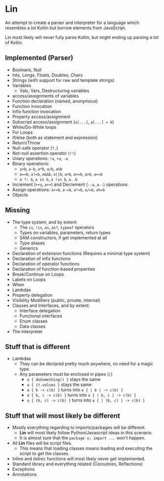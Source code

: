 # Lin

An attempt to create a parser and interpreter for a language which resembles a lot Kotlin but borrow elements from JavaScript.

Lin most likely will never fully parse Kotlin, but might ending up parsing _a lot_ of Kotlin.

## Implemented (Parser)

- Booleans, Null
- Ints, Longs, Floats, Doubles, Chars
- Strings (with support for raw and template strings)
- Variables
    - Vals, Vars, Destructuring variables
- access/assignments of variables
- Function declaration (named, anonymous)
- Function invocation
- Infix function invocation
- Property access/assignment
- Subscript access/assignment (`a[...]`, `a[...] = b`)
- While/Do-While loops
- For Loops
- If/else (both as statement and expression)
- Return/Throw
- Null-safe operator (`?.`)
- Not-null assertion operator (`!!`)
- Unary operations: `!a`, `+a`, `-a`
- Binary operations:
    - `a+b`, `a-b`, `a*b`, `a/b`, `a%b`
    - `a==b`, `a!=b`, `a&&b`, `a||b`, `a<b`, `a<=b`, `a>b`, `a>=b`
    - `a ?: b`, `a in b`, `a !in b`, `a..b`
- Increment (`++a`, `a++`) and Decrement (`--a`, `a--`) operations
- Assign operations: `a+=b`, `a-=b`, `a*=b`, `a/=b`, `a%=b`
- Objects

## Missing

- The type system, and by extent:
    - The `is`, `!is`, `as`, `as?`, `typeof` operators
    - Types on variables, parameters, return types
    - SAM constructors, if get implemented at all
    - Type aliases
    - Generics
- Declaration of extension functions (Requires a minimal type system)
- Declaration of infix functions
- Declaration of operator functions
- Declaration of function-based properties
- Break/Continue on Loops
- Labels on Loops
- When
- Lambdas
- Property delegation
- Visibility Modifiers (public, private, internal)
- Classes and Interfaces, and by extent:
    - Interface delegation
    - Functional interfaces
    - Enum classes
    - Data classes
- The interpreter

## Stuff that is different
- Lambdas
    - They can be declared pretty much anywhere, no need for a magic type.
    - Any parameters must be enclosed in pipes (`|`)
        - `a { doSomething() }` stays the same
        - `a { it.values }` stays the same
        - `a { b -> c(b) }` turns into `a { | b | -> c(b) }`
        - `a { b, c -> c(b) }` turns into `a { | b, c | -> c(b) }`
        - `a { (b, c) -> c(b) }` turns into `a { | (b, c) | -> c(b) }`

## Stuff that will most likely be different

- Mostly everything regarding to imports/packages will be different.
    - **Lin** will most likely follow Python/Javascript ideas in this scenario.
    - It is almost sure that the `package x; import ...` won't happen.
- All **Lin** files will be script files.
    - This means that loading classes means loading and executing the script to get the classes.
- Inline and _tailrec_ functions will most likely never get implemented.
- Standard library and everything related (Coroutines, Reflections)
- Exceptions
- Annotations